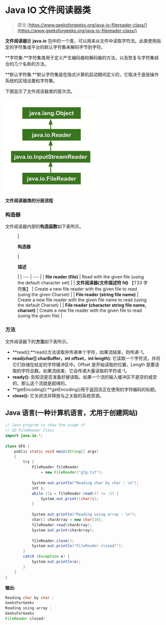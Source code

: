 # Java IO 文件阅读器类

> 原文:[https://www.geeksforgeeks.org/java-io-filereader-class/](https://www.geeksforgeeks.org/java-io-filereader-class/)

**文件阅读器**是 **java.io** 包中的一个类，可以用来从文件中读取字符流。此类使用指定的字符集或平台的默认字符集来解码字节到字符。

**字符集:**字符集类用于定义产生编码器和解码器的方法，以及恢复与字符集结合的几个名称的方法。

**默认字符集:**默认字符集是在隐式计算机启动期间定义的，它取决于底层操作系统的区域设置和字符集。

下图显示了文件阅读器类的层次流。

![](img/80bb72caf1ae5283f6e704e82a11bde4.png)

**文件阅读器类的分层流程**

### 构造器

文件阅读器内部的**构造函数**如下表所示。

<figure class="table">

| 

**构造器**

 | 

**描述**

 |
| --- | --- |
| **file reader (file)** | Read with the given file (using the default character set) |
| **文件阅读器(文件描述符 fd)** 【T33 字符集】 | Create a new file reader with the given file to read (using the given Charset) |
| **File reader (string file name)** | Create a new file reader with the given file name to read (using the default Charset) |
| **File reader (character string file name, charset)** | Create a new file reader with the given file to read (using the given file) |

</figure>

### 方法

文件阅读器下的**方法**如下表所示。

*   **read():**read()方法读取并传递单个字符，如果流结束，则传递-1。
*   **read(char[] charBuffer，int offset，int length):** 它读取一个字符流，并将它们存储在给定的字符缓冲区中。Offset 是开始读取的位置，Length 是要读取的字符总数。如果流结束，它会传递大量读取的字符或-1。
*   **ready():** 告知流是否准备好被读取。如果一个流的输入缓冲区不是空的或空的，那么这个流就是就绪的。
*   **getEncoding():**getEncoding()用于返回流正在使用的字符编码的标题。
*   **close():** 它关闭流并释放与之关联的系统资源。

## Java 语言(一种计算机语言，尤用于创建网站)

```java
// Java program to show the usage of 
// IO FileReader Class
import java.io.*;

class GFG {
    public static void main(String[] args)
    {
        try {
            FileReader fileReader
                = new FileReader("gfg.txt");

            System.out.println("Reading char by char : \n");
            int i;
            while ((i = fileReader.read()) != -1) {
                System.out.print((char)i);
            }

            System.out.println("Reading using array : \n");
            char[] charArray = new char[10];
            fileReader.read(charArray);
            System.out.print(charArray);

            fileReader.close();
            System.out.println("FileReader closed!");
        }
        catch (Exception e) {
            System.out.println(e);
        }
    }
}
```

**输出:**

```java
Reading char by char :
GeeksForGeeks
Reading using array : 
GeeksForGeeks
FileReader closed!
```